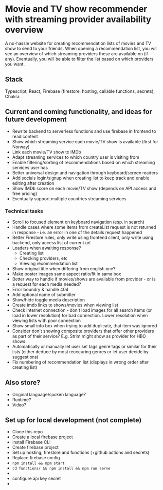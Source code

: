 # Movie and TV show recommender with streaming provider availability overview
A no-hassle website for creating recommendation lists of movies and TV show to send to your friends. 
When opening a recommendation list, you will see an overview of which streaming providers these are available on (if any). 
Eventually, you will be able to filter the list based on which providers you want.

## Stack
Typescript, React, Firebase (firestore, hosting, callable functions, secrets), Chakra

## Current and coming functionality, and ideas for future development

- Rewrite backend to serverless functions and use firebase in frontend to read content
- Show which streaming service each movie/TV show is available (first for Norway)
- Link each movie/TV show to IMDb
- Adapt streaming services to which country user is visiting from
- Enable filtering/sorting of recommendations based on which streaming services user has 
- Better universal design and navigation through keyboard/screen readers
- Add socials login/signup when creating list to keep track and enable editing after creation
- Show IMDb score on each movie/TV show (depends on API access and free pricing)
- Eventually support multiple countries streaming services


### Technical tasks
- Scroll to focused element on keyboard navigation (esp. in search)
- Handle cases where some items from createList request is not returned in response - i.e. an error in one of the details request happened
- Better Firestore rules, only write using frontend client, only write using backend, only access list of current url
- Loaders when awaiting response?
  - Creating list
  - Checking providers, etc
  - Viewing recommendation list
- Show original title when differing from english one?
- Make poster images same aspect ratio/fit in same box
- Better way to handle if movies/shows are available from provider - or is a request for each media needed?
- Error boundry & handle 404
- Add optional name of submitter
- Show/hide toggle media description
- Create imdb links to shows/movies when viewing list
- Check internet connection - don't load images for all search items (or load in lower resolution) for bad connection. Lower resolution when viewing lists with poor connection
- Show small info box when trying to add duplicate, that item was ignored
- Consider don't showing composite providers that offer other providers as part of their service? E.g. Strim might show as provider for HBO shows
- Automatically or manually let user set tags genre tags or similar for their lists (either deduce by most reoccuring genres or let user decide by suggestions)
- Fix numbering of recommendation list (displays in wrong order after creating list)

## Also store?
- Original language/spoken language?
- Runtime?
- Video?

## Set up for local development (not complete)
- Clone this repo
- Create a local firebase project
- Install Firebase CLI
- Create firebase project
- Set up hosting, firestore and functions (+github actions and secrets)
- Replace firebase config
- `npm install && npm start`
- `cd functions/ && npm install && npm run serve`
- 
- configure api key secret
- 
